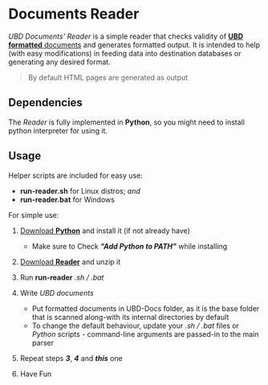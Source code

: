 # Documents Reader

*UBD Documents' Reader* is a simple reader that checks validity of [**UBD formatted** documents](https://github.com/ubrant/documents-format) and generates formatted output. It is intended to help (with easy modifications) in feeding data into destination databases or generating any desired format.

> By default HTML pages are generated as output

## Dependencies

The *Reader* is fully implemented in **Python**, so you might need to install python interpreter for using it.

## Usage

Helper scripts are included for easy use:

  * **run-reader.sh** for Linux distros; *and*
  * **run-reader.bat** for Windows

For simple use:

1. [Download **Python**](https://www.python.org/downloads/) and install it (if not already have)
    - Make sure to Check ***"Add Python to PATH"*** while installing

2. [Download **Reader**](https://github.com/ubrant/documents-reader/archive/refs/heads/main.zip) and unzip it
3. Run **run-reader** *.sh / .bat*
4. Write *UBD documents*
    - Put formatted documents in UBD-Docs folder, as it is the base folder that is scanned along-with its internal directories by default
    - To change the default behaviour, update your *.sh / .bat* files or *Python* scripts - command-line arguments are passed-in to the main parser
5. Repeat steps ***3***, ***4*** and ***this*** one
6. Have Fun
